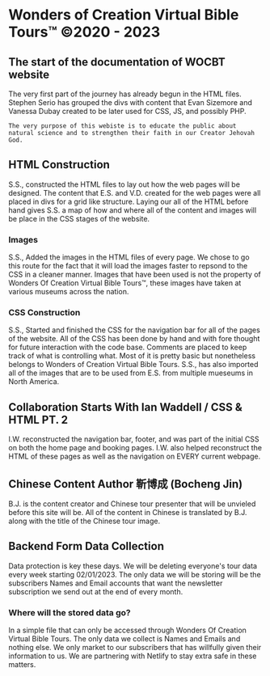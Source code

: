 # Wonders of Creation Virtual Bible Tours™ ©2020 - 2023

## The start of the documentation of WOCBT website
The very first part of the journey has already begun in the HTML files.
Stephen Serio has grouped the divs with content that Evan Sizemore and Vanessa Dubay created to be later used for CSS, JS, and possibly PHP. 

    The very purpose of this webiste is to educate the public about natural science and to strengthen their faith in our Creator Jehovah God.

## HTML Construction
S.S., constructed the HTML files to lay out how the web pages will be designed. The content that E.S. and V.D. created for the web pages were all placed in divs for a grid like structure. Laying our all of the HTML before hand gives S.S. a map of how and where all of the content and images will be place in the CSS stages of the website.

### Images
S.S., Added the images in the HTML files of every page. We chose to go this route for the fact that it will load the images faster to repsond to the CSS in a cleaner manner. Images that have been used is not the property of Wonders Of Creation Virtual Bible Tours™, these images have taken at various museums across the nation.

### CSS Construction
S.S., Started and finished the CSS for the navigation bar for all of the pages of the website. All of the CSS has been done by hand and with fore thought for future interaction with the code base. Comments are placed to keep track of what is controlling what. Most of it is pretty basic but nonetheless belongs to Wonders of Creation Virtual Bible Tours. S.S., has also imported all of the images that are to be used from E.S. from multiple mueseums in North America.

## Collaboration Starts With Ian Waddell / CSS & HTML PT. 2
I.W. reconstructed the navigation bar, footer, and was part of the initial CSS on both the home page and booking pages. I.W. also helped reconstruct the HTML of these pages as well as the navigation on EVERY current webpage.

## Chinese Content Author 靳博成 (Bocheng Jin) 
B.J. is the content creator and Chinese tour presenter that will be unvieled before this site will be. All of the content in Chinese is translated by B.J. along with the title of the Chinese tour image. 

## Backend Form Data Collection
Data protection is key these days. We will be deleting everyone's tour data every week starting 02/01/2023. The only data we will be storing will be the subscribers Names and Email accounts that want the newsletter subscription  we send out at the end of every month.

### Where will the stored data go?
In a simple file that can only be accessed through Wonders Of Creation Virtual Bible Tours. The only data we collect is Names and Emails and nothing else. We only market to our subscribers that has willfully given their information to us. We are partnering with Netlify to stay extra safe in these matters.